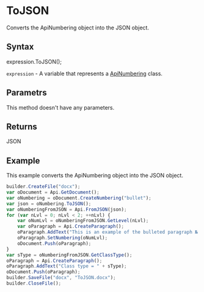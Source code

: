 # ToJSON

Converts the ApiNumbering object into the JSON object.

## Syntax

expression.ToJSON();

`expression` - A variable that represents a [ApiNumbering](../ApiNumbering.md) class.

## Parametrs

This method doesn't have any parameters.

## Returns

JSON

## Example

This example converts the ApiNumbering object into the JSON object.

```javascript
builder.CreateFile("docx");
var oDocument = Api.GetDocument();
var oNumbering = oDocument.CreateNumbering("bullet");
var json = oNumbering.ToJSON();
var oNumberingFromJSON = Api.FromJSON(json);
for (var nLvl = 0; nLvl < 2; ++nLvl) {
	var oNumLvl = oNumberingFromJSON.GetLevel(nLvl);
	var oParagraph = Api.CreateParagraph();
	oParagraph.AddText("This is an example of the bulleted paragraph № " + (nLvl + 1));
	oParagraph.SetNumbering(oNumLvl);
	oDocument.Push(oParagraph);
}
var sType = oNumberingFromJSON.GetClassType();
oParagraph = Api.CreateParagraph();
oParagraph.AddText("Class type = " + sType);
oDocument.Push(oParagraph);
builder.SaveFile("docx", "ToJSON.docx");
builder.CloseFile();
```